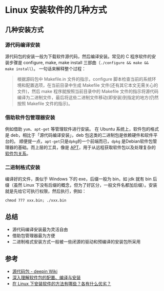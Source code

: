 # Linux 安装软件的几种方式

## 几种安装方式

### 源代码编译安装

源代码包的安装一般为下载软件源代码，然后编译安装。常见的 C 程序软件的安装步骤是 configure, make, make install 三部曲（```./configure && make && make install```）。
一句话来解释整个过程：
> 根据源码包中 Makefile.in 文件的指示，configure 脚本检查当前的系统环境和配置选项，在当前目录中生成 Makefile 文件(还有其它本文无需关心的文件)，然后 make 程序就按照当前目录中的 Makefile 文件的指示将源代码编译为二进制文件，最后将这些二进制文件移动(即安装)到指定的地方(仍然按照 Makefile 文件的指示)。

### 借助软件包管理器安装

例如借助 ```yum```、```apt-get``` 等管理软件进行安装。
在 Ubuntu 系统上，软件包的格式是 deb，相比于「源代码编译安装」，deb 包这类的二进制包是依赖硬件和软件平台的。
顺便提一点，```apt-get```只是```dpkg```的一个前端而已，```dpkg``` 是Debian软件包管理器的基础。而上层的工具，像是 [APT](https://zh.wikipedia.org/wiki/%E9%AB%98%E7%BA%A7%E5%8C%85%E8%A3%85%E5%B7%A5%E5%85%B7)，用于从远程获取软件包以及处理复杂的[软件包关系](https://zh.wikipedia.org/wiki/%E9%AB%98%E7%BA%A7%E5%8C%85%E8%A3%85%E5%B7%A5%E5%85%B7#.E4.BE.9D.E8.B3.B4.E9.97.9C.E4.BF.82.E8.99.95.E7.90.86)。

### 二进制格式安装

编译好的文件，类似于 Windows 下的 exe，后缀一般为 bin，如 jdk 就有 bin 后缀（虽然 Linux 下没有后缀的概念，但为了好区分，一般文件名都加后缀）。安装就是先给它可执行权限，然后执行，例如：

```shell
chmod 777 xxx.bin; ./xxx.bin
```

## 总结

+ 源代码编译安装最为灵活自由
+ 借助包管理器最为方便
+ 二进制格式安装方式一般被一些闭源的驱动和预编译的安装包所采用

## 参考

+ [源代码包 - deepin Wiki](https://wiki.deepin.org/index.php?title=%E6%BA%90%E4%BB%A3%E7%A0%81%E5%8C%85)
+ [深入理解软件包的配置、编译与安装](http://www.jinbuguo.com/linux/understand_package_install.html)
+ [在 Linux 下安装软件的方法有哪些？各有什么优劣？](https://zhihu.com/question/20126212/)